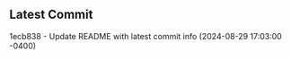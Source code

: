 
## Latest Commit
1ecb838 - Update README with latest commit info (2024-08-29 17:03:00 -0400) <Yunxi-Zhou>
